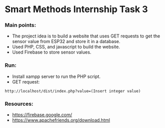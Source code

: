 # Smart Methods Internship Task 3

### Main points: 
- The project idea is to build a website that uses GET requests to get the sensor value from ESP32 and store it in a database.
- Used PHP, CSS, and javascript to build the website. 
- Used Firebase to store sensor values.

### Run: 
-  Install xampp server to run the PHP script.
-  GET request: 
```
http://localhost/dist/index.php?value=(Insert integer value)
```

### Resources:
-  https://firebase.google.com/
- https://www.apachefriends.org/download.html
 
